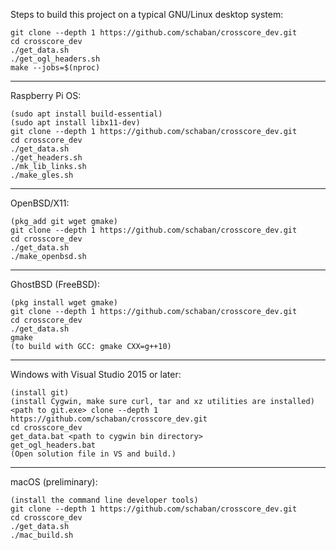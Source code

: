 Steps to build this project on a typical GNU/Linux desktop system:
```
git clone --depth 1 https://github.com/schaban/crosscore_dev.git
cd crosscore_dev
./get_data.sh
./get_ogl_headers.sh
make --jobs=$(nproc)
```

***

Raspberry Pi OS:
```
(sudo apt install build-essential)
(sudo apt install libx11-dev)
git clone --depth 1 https://github.com/schaban/crosscore_dev.git
cd crosscore_dev
./get_data.sh
./get_headers.sh
./mk_lib_links.sh
./make_gles.sh
```

***

OpenBSD/X11:
```
(pkg_add git wget gmake)
git clone --depth 1 https://github.com/schaban/crosscore_dev.git
cd crosscore_dev
./get_data.sh
./make_openbsd.sh
```

***

GhostBSD (FreeBSD):
```
(pkg install wget gmake)
git clone --depth 1 https://github.com/schaban/crosscore_dev.git
cd crosscore_dev
./get_data.sh
gmake
(to build with GCC: gmake CXX=g++10)
```

***

Windows with Visual Studio 2015 or later:
```
(install git)
(install Cygwin, make sure curl, tar and xz utilities are installed)
<path to git.exe> clone --depth 1 https://github.com/schaban/crosscore_dev.git
cd crosscore_dev
get_data.bat <path to cygwin bin directory>
get_ogl_headers.bat
(Open solution file in VS and build.)
```

***

macOS (preliminary):
```
(install the command line developer tools)
git clone --depth 1 https://github.com/schaban/crosscore_dev.git
cd crosscore_dev
./get_data.sh
./mac_build.sh
```
